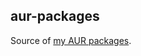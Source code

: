 aur-packages
------------------

Source of [my AUR packages](https://aur.archlinux.org/packages/?SeB=m&K=gypaetus).
